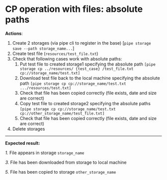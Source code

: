 # CP operation with files: absolute paths

**Actions**:

1.	Create 2 storages (via pipe cli to register in the base) [`pipe storage save --path storage_name...`]
2.	Create test file (`resources/test_file.txt`)
3.	Check that following cases work with absolute paths: 
    1.	Put test file to created storage1 specifying the absolute path `[pipe storage cp ../resources/ {test_case} /test_file.txt cp://storage_name/test.txt]`
    2.	Download test file back to the local machine specifying the absolute path `[pipe storage cp cp://storage_name/test.txt .../resources/test.txt]`
    3.	Check that file has been copied correctly (file exists, date and size are correct)
    4.	Copy test file to created storage2 specifying the absolute paths `[pipe storage cp cp://storage_name/test.txt cp://other_storage_name/test_file.txt]`
    5.	Check that file has been copied correctly (file exists, date and size are correct)
4.	Delete storages

***
**Expected result:**

*1.*	File appears in storage `storage_name`

*3.*	File has been downloaded from storage to local machine

*5.*	File has been copied to storage `other_storage_name`